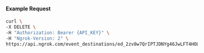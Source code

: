<!-- Code generated for API Clients. DO NOT EDIT. -->

#### Example Request

```bash
curl \
-X DELETE \
-H "Authorization: Bearer {API_KEY}" \
-H "Ngrok-Version: 2" \
https://api.ngrok.com/event_destinations/ed_2zv8w7QrIPTJDNYg46JwLFT4HOL
```
